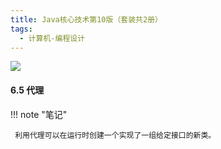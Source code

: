```yaml
---
title: Java核心技术第10版（套装共2册）
tags:
  - 计算机-编程设计
---
```


![](https://cdn.weread.qq.com/weread/cover/11/YueWen_27651657/s_YueWen_27651657.jpg)


#### 6.5 代理




!!! note "笔记"

	 利用代理可以在运行时创建一个实现了一组给定接口的新类。 

